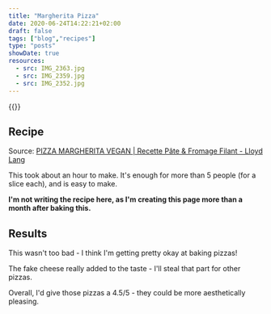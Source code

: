 ```yaml
---
title: "Margherita Pizza"
date: 2020-06-24T14:22:21+02:00
draft: false
tags: ["blog","recipes"]
type: "posts"
showDate: true
resources:
  - src: IMG_2363.jpg
  - src: IMG_2359.jpg
  - src: IMG_2352.jpg
---
```


{{<gallery>}}

## Recipe

Source: [PIZZA MARGHERITA VEGAN | Recette Pâte & Fromage Filant -  Lloyd Lang](https://www.youtube.com/watch?v=076IaEg90YY)

This took about an hour to make. It's enough for more than 5 people (for a slice each), and is easy to make.

**I'm not writing the recipe here, as I'm creating this page more than a month after baking this.**

## Results

This wasn't too bad - I think I'm getting pretty okay at baking pizzas! 

The fake cheese really added to the taste - I'll steal that part for other pizzas.

Overall, I'd give those pizzas a 4.5/5 - they could be more aesthetically pleasing.
